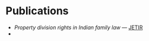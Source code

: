 # Publications

- *Property division rights in Indian family law* — [JETIR](https://www.jetir.org/view?paper=JETIR2312119)
- 
